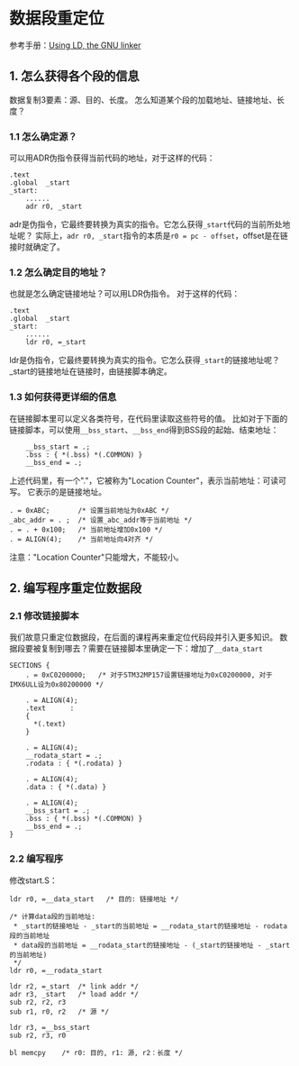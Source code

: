 # 数据段重定位

参考手册：[Using LD, the GNU linker](http://ftp.gnu.org/old-gnu/Manuals/ld-2.9.1/html_mono/ld.html)

## 1. 怎么获得各个段的信息

数据复制3要素：源、目的、长度。
怎么知道某个段的加载地址、链接地址、长度？

### 1.1 怎么确定源？

可以用ADR伪指令获得当前代码的地址，对于这样的代码：

```
.text
.global  _start
_start: 
    ......
    adr r0, _start
```

adr是伪指令，它最终要转换为真实的指令。它怎么获得`_start`代码的当前所处地址呢？
实际上，`adr r0, _start`指令的本质是`r0 = pc - offset`，offset是在链接时就确定了。

### 1.2 怎么确定目的地址？

也就是怎么确定链接地址？可以用LDR伪指令。
对于这样的代码：

```
.text
.global  _start
_start: 
    ......
    ldr r0, =_start
```

ldr是伪指令，它最终要转换为真实的指令。它怎么获得`_start`的链接地址呢？
_start的链接地址在链接时，由链接脚本确定。



### 1.3 如何获得更详细的信息

在链接脚本里可以定义各类符号，在代码里读取这些符号的值。
比如对于下面的链接脚本，可以使用`__bss_start`、`__bss_end`得到BSS段的起始、结束地址：

```
    __bss_start = .;
    .bss : { *(.bss) *(.COMMON) }
    __bss_end = .;
```

上述代码里，有一个"."，它被称为"Location Counter"，表示当前地址：可读可写。
它表示的是链接地址。

```
. = 0xABC;       /* 设置当前地址为0xABC */ 
_abc_addr = . ;  /* 设置_abc_addr等于当前地址 */
. = . + 0x100;   /* 当前地址增加0x100 */
. = ALIGN(4);    /* 当前地址向4对齐 */
```

注意："Location Counter"只能增大，不能较小。

## 2. 编写程序重定位数据段

### 2.1 修改链接脚本

我们故意只重定位数据段，在后面的课程再来重定位代码段并引入更多知识。
数据段要被复制到哪去？需要在链接脚本里确定一下：增加了`__data_start`

```
SECTIONS {
    . = 0xC0200000;   /* 对于STM32MP157设置链接地址为0xC0200000, 对于IMX6ULL设为0x80200000 */

    . = ALIGN(4);
    .text      :
    {
      *(.text)
    }

    . = ALIGN(4);
    __rodata_start = .;
    .rodata : { *(.rodata) }

    . = ALIGN(4);
    .data : { *(.data) }

    . = ALIGN(4);
    __bss_start = .;
    .bss : { *(.bss) *(.COMMON) }
    __bss_end = .;
}
```

### 2.2 编写程序

修改start.S：

```
ldr r0, =__data_start   /* 目的: 链接地址 */

/* 计算data段的当前地址:
 * _start的链接地址 - _start的当前地址 = __rodata_start的链接地址 - rodata段的当前地址
 * data段的当前地址 = __rodata_start的链接地址 - (_start的链接地址 - _start的当前地址)
 */
ldr r0, =__rodata_start

ldr r2, =_start  /* link addr */
adr r3, _start   /* load addr */
sub r2, r2, r3
sub r1, r0, r2   /* 源 */

ldr r3, =__bss_start
sub r2, r3, r0

bl memcpy    /* r0: 目的, r1: 源, r2：长度 */

```